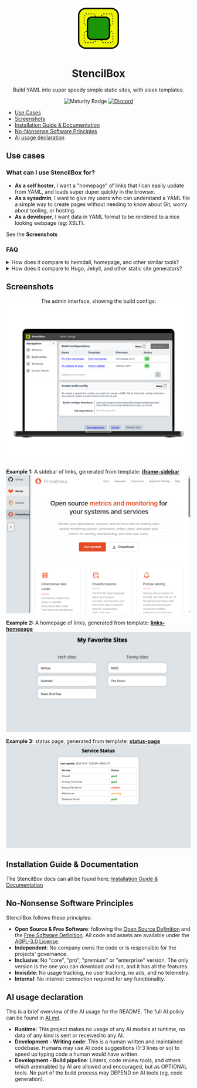 <div align = "center">
  <img alt = "project logo" src = "logo.png" width = "128" />
  <h1>StencilBox</h1>

Build YAML into super speedy simple static sites, with sleek templates.

![Maturity Badge](https://img.shields.io/badge/maturity-beta-orange)
[![Discord](https://img.shields.io/discord/846737624960860180?label=Discord%20Server)](https://discord.gg/jhYWWpNJ3v)

</div>

* [Use Cases](#use-cases)
* [Screenshots](#screenshots)
* [Installation Guide & Documentation](#installation-guide--documentation)
* [No-Nonsense Software Principles](#no-nonsense-software-principles)
* [AI usage declaration](#ai-usage-declaration)

## Use cases

### What can I use StencilBox for?

* **As a self hoster**, I want a "homepage" of links that I can easily update from YAML, and loads super duper quickly in the browser.
* **As a sysadmin**, I want to give my users who can understand a YAML file a simple way to create pages without needing to know about Git, worry about tooling, or hosting.
* **As a developer**, I want data in YAML format to be rendered to a nice looking webpage (eg: XSLT).

See the **Screenshots** 

### FAQ
<details>
<summary>How does it compare to heimdall, homepage, and other similar tools?</summary>

StencilBox is similar in concept to those tools, with the following differences that might be seen as an advantage;

* **Static site generation** - means that pages are generated once, and images, assets, etc can be optimized. This means no scripts running in the browser. This means that pages are extremely fast to load.
* **Multiple build configs** - StencilBox can build multiple sites, meaning you can create a simple homepage for family, another homepage for friends, and another for you - without needing to run multiple containers.
* **Not just for links** - StencilBox is not just for links, it can render any data you want, from YAML files. This means you can create a simple static page with any content you want, and it will be rendered as a static page. Those other tools focus heavily on being homepages only.
</details>

<details>
  <summary>How does it compare to Hugo, Jekyll, and other static site generators?</summary>

  StencilBox is also very similar in concept to many other static site generators, but it's focus on YAML data files and providing a simple repeatable workflow for multiple sites is a key difference. 

Many other tools are focussed on text content (typically via Markdown) - which is geat for public websites, blogs and similar. StencilBox doesn't support Markdown (yet), and it's main purpose is to turn data into sites, rather than content. Hugo and Jekyll **can do this**, they're excellent tools, but StencilBox was built after trying to use those tools and finding them too complex for the simple use cases StencilBox targets.

</details>

## Screenshots

<p align = "center" style = "text-align: center;">
The admin interface, showing the build configs:<br />
<img src = "var/screenshots/mainpage-laptop_framed.png" />

<strong>Example 1:</strong> A sidebar of links, generated from template: <strong><a href = "https://jamesread.github.io/StencilBox/builtin-templates/iframe-sidebar.html">iframe-sidebar</strong></a><br />
<img src = "var/marketing/iframe-sidebar.png" />

<strong>Example 2:</strong> A homepage of links, generated from template: <strong><a href = "https://jamesread.github.io/StencilBox/builtin-templates/links-homepage.html">links-homepage</strong></a><br />
<img src = "var/marketing/homepage-built.png" />

<strong>Example 3:</strong> status page, generated from template: <strong><a href = "https://jamesread.github.io/StencilBox/builtin-templates/status-page.html">status-page</strong></a><br />
<img src = "var/marketing/status-page.png" />
</p>


## Installation Guide & Documentation

The StencilBox docs can all be found here; [Installation Guide & Documentation](https://jamesread.github.io/StencilBox/index.html)

## No-Nonsense Software Principles

StencilBox follows these principles:

* **Open Source & Free Software**: following the [Open Source Definition](https://opensource.org/osd) and the [Free Software Definition](https://www.gnu.org/philosophy/free-sw.html). All code and assets are available under the [AGPL-3.0 License](LICENSE).
* **Independent**: No company owns the code or is responsible for the projects' governance.
* **Inclusive**: No "core", "pro", "premium" or "enterprise" version. The only version is the one you can download and run, and it has all the features.
* **Invisible**: No usage tracking, no user tracking, no ads, and no telemetry.
* **Internal**: No internet connection required for any functionality.

## AI usage declaration

This is a brief overview of the AI usage for the README. The full AI policy can be found in [AI.md](AI.md).

* **Runtime**: This project makes no usage of any AI models at runtime, no data of any kind is sent or received to any AI.
* **Development - Writing code**: This is a human written and maintained codebase. Humans may use AI code suggestions (1-3 lines or so) to speed up typing code a human would have written.
* **Development - Build pipeline**: Linters, code review tools, and others which areenabled by AI are allowed and encouraged, but as OPTIONAL tools. No part of the build process may DEPEND on AI tools (eg, code generation).
